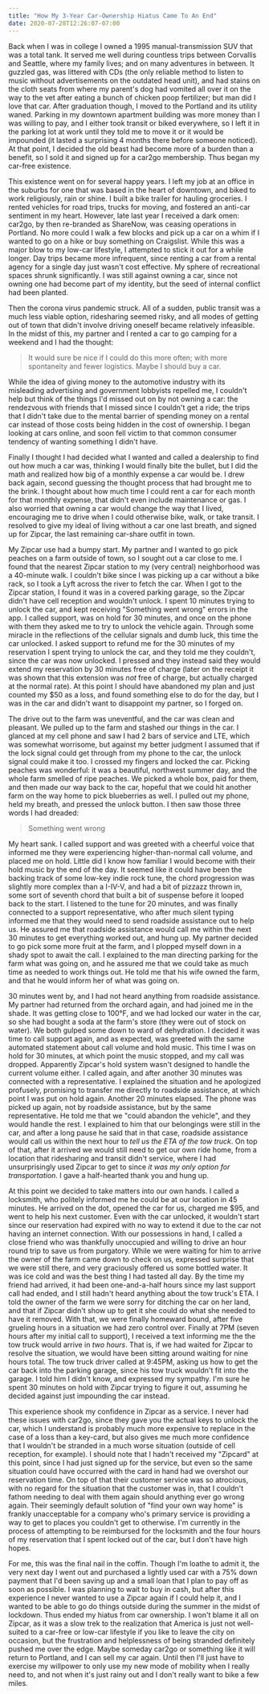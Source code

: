 ```yaml
---
title: "How My 3-Year Car-Ownership Hiatus Came To An End"
date: 2020-07-28T12:26:07-07:00
---
```


Back when I was in college I owned a 1995 manual-transmission SUV that was a total tank. It served me well during countless trips between Corvallis and Seattle, where my family lives; and on many adventures in between. It guzzled gas, was littered with CDs (the only reliable method to listen to music without advertisements on the outdated head unit), and had stains on the cloth seats from where my parent's dog had vomited all over it on the way to the vet after eating a bunch of chicken poop fertilizer; but man did I love that car. After graduation though, I moved to the Portland and its utility waned. Parking in my downtown apartment building was more money than I was willing to pay, and I either took transit or biked everywhere, so I left it in the parking lot at work until they told me to move it or it would be impounded (it lasted a surprising 4 months there before someone noticed). At that point, I decided the old beast had become more of a burden than a benefit, so I sold it and signed up for a car2go membership. Thus began my car-free existence.

This existence went on for several happy years. I left my job at an office in the suburbs for one that was based in the heart of downtown, and biked to work religiously, rain or shine. I built a bike trailer for hauling groceries. I rented vehicles for road trips, trucks for moving, and fostered an anti-car sentiment in my heart. However, late last year I received a dark omen: car2go, by then re-branded as ShareNow, was ceasing operations in Portland. No more could I walk a few blocks and pick up a car on a whim if I wanted to go on a hike or buy something on Craigslist. While this was a major blow to my low-car lifestyle, I attempted to stick it out for a while longer. Day trips became more infrequent, since renting a car from a rental agency for a single day just wasn't cost effective. My sphere of recreational spaces shrunk significantly. I was still against owning a car, since not owning one had become part of my identity, but the seed of internal conflict had been planted.

Then the corona virus pandemic struck. All of a sudden, public transit was a much less viable option, ridesharing seemed risky, and all modes of getting out of town that didn't involve driving oneself became relatively infeasible. In the midst of this, my partner and I rented a car to go camping for a weekend and I had the thought: 

> It would sure be nice if I could do this more often; with more spontaneity and fewer logistics. Maybe I should buy a car.

While the idea of giving money to the automotive industry with its misleading advertising and government lobbyists repelled me, I couldn't help but think of the things I'd missed out on by not owning a car: the rendezvous with friends that I missed since I couldn't get a ride; the trips that I didn't take due to the mental barrier of spending money on a rental car instead of those costs being hidden in the cost of ownership. I began looking at cars online, and soon fell victim to that common consumer tendency of wanting something I didn't have.

Finally I thought I had decided what I wanted and called a dealership to find out how much a car was, thinking I would finally bite the bullet, but I did the math and realized how big of a monthly expense a car would be. I drew back again, second guessing the thought process that had brought me to the brink. I thought about how much time I could rent a car for each month for that monthly expense, that didn't even include maintenance or gas. I also worried that owning a car would change the way that I lived, encouraging me to drive when I could otherwise bike, walk, or take transit. I resolved to give my ideal of living without a car one last breath, and signed up for Zipcar, the last remaining car-share outfit in town.

My Zipcar use had a bumpy start. My partner and I wanted to go pick peaches on a farm outside of town, so I sought out a car close to me. I found that the nearest Zipcar station to my (very central) neighborhood was a 40-minute walk. I couldn't bike since I was picking up a car without a bike rack, so I took a Lyft across the river to fetch the car. When I got to the Zipcar station, I found it was in a covered parking garage, so the Zipcar didn't have cell reception and wouldn't unlock. I spent 10 minutes trying to unlock the car, and kept receiving "Something went wrong" errors in the app. I called support, was on hold for 30 minutes, and once on the phone with them they asked me to try to unlock the vehicle again. Through some miracle in the reflections of the cellular signals and dumb luck, this time the car unlocked. I asked support to refund me for the 30 minutes of my reservation I spent trying to unlock the car, and they told me they couldn't, since the car was now unlocked. I pressed and they instead said they would extend my reservation by 30 minutes free of charge (later on the receipt it was shown that this extension was _not_ free of charge, but actually charged at the normal rate). At this point I should have abandoned my plan and just counted my $50 as a loss, and found something else to do for the day, but I was in the car and didn't want to disappoint my partner, so I forged on.

The drive out to the farm was uneventful, and the car was clean and pleasant. We pulled up to the farm and stashed our things in the car. I glanced at my cell phone and saw I had 2 bars of service and LTE, which was somewhat worrisome, but against my better judgment I assumed that if the lock signal could get through from my phone to the car, the unlock signal could make it too. I crossed my fingers and locked the car. Picking peaches was wonderful: it was a beautiful, northwest summer day, and the whole farm smelled of ripe peaches. We picked a whole box, paid for them, and then made our way back to the car, hopeful that we could hit another farm on the way home to pick blueberries as well. I pulled out my phone, held my breath, and pressed the unlock button. I then saw those three words I had dreaded:

> Something went wrong

My heart sank. I called support and was greeted with a cheerful voice that informed me they were experiencing higher-than-normal call volume, and placed me on hold. Little did I know how familiar I would become with their hold music by the end of the day. It seemed like it could have been the backing track of some low-key indie rock tune, the chord progression was slightly more complex than a I-IV-V, and had a bit of pizzazz thrown in, some sort of seventh chord that built a bit of suspense before it looped back to the start. I listened to the tune for 20 minutes, and was finally connected to a support representative, who after much silent typing informed me that they would need to send roadside assistance out to help us. He assured me that roadside assistance would call me within the next 30 minutes to get everything worked out, and hung up. My partner decided to go pick some more fruit at the farm, and I plopped myself down in a shady spot to await the call. I explained to the man directing parking for the farm what was going on, and he assured me that we could take as much time as needed to work things out. He told me that his wife owned the farm, and that he would inform her of what was going on.

30 minutes went by, and I had not heard anything from roadside assistance. My partner had returned from the orchard again, and had joined me in the shade. It was getting close to 100°F, and we had locked our water in the car, so she had bought a soda at the farm's store (they were out of stock on water). We both gulped some down to ward of dehydration. I decided it was time to call support again, and as expected, was greeted with the same automated statement about call volume and hold music. This time I was on hold for 30 minutes, at which point the music stopped, and my call was dropped. Apparently Zipcar's hold system wasn't designed to handle the current volume either. I called again, and after another 30 minutes was connected with a representative. I explained the situation and he apologized profusely, promising to transfer me directly to roadside assistance, at which point I was put on hold again. Another 20 minutes elapsed. The phone was picked up again, not by roadside assistance, but by the same representative. He told me that we "could abandon the vehicle", and they would handle the rest. I explained to him that our belongings were still in the car, and after a long pause he said that in that case, roadside assistance would call us within the next hour to _tell us the ETA of the tow truck_. On top of that, after it arrived we would still need to get our own ride home, from a location that ridesharing and transit didn't service, where I had unsurprisingly used Zipcar to get to since _it was my only option for transportation_. I gave a half-hearted thank you and hung up. 

At this point we decided to take matters into our own hands. I called a locksmith, who politely informed me he could be at our location in 45 minutes. He arrived on the dot, opened the car for us, charged me $95, and went to help his next customer. Even with the car unlocked, it wouldn't start since our reservation had expired with no way to extend it due to the car not having an internet connection. With our possessions in hand, I called a close friend who was thankfully unoccupied and willing to drive an hour round trip to save us from purgatory. While we were waiting for him to arrive the owner of the farm came down to check on us, expressed surprise that we were still there, and very graciously offered us some bottled water. It was ice cold and was the best thing I had tasted all day. By the time my friend had arrived, it had been one-and-a-half hours since my last support call had ended, and I still hadn't heard anything about the tow truck's ETA. I told the owner of the farm we were sorry for ditching the car on her land, and that if Zipcar didn't show up to get it she could do what she needed to have it removed. With that, we were finally homeward bound, after five grueling hours in a situation we had zero control over. Finally at 7PM (seven hours after my initial call to support), I received a text informing me the the tow truck would arrive in _two hours_. That is, if we had waited for Zipcar to resolve the situation, we would have been sitting around waiting for nine hours total. The tow truck driver called at 9:45PM, asking us how to get the car back into the parking garage, since his tow truck wouldn't fit into the garage. I told him I didn't know, and expressed my sympathy. I'm sure he spent 30 minutes on hold with Zipcar trying to figure it out, assuming he decided against just impounding the car instead.

This experience shook my confidence in Zipcar as a service. I never had these issues with car2go, since they gave you the actual keys to unlock the car, which I understand is probably much more expensive to replace in the case of a loss than a key-card, but also gives me much more confidence that I wouldn't be stranded in a much worse situation (outside of cell reception, for example). I should note that I hadn't received my "Zipcard" at this point, since I had just signed up for the service, but even so the same situation could have occurred with the card in hand had we overshot our reservation time. On top of that their customer service was so atrocious, with no regard for the situation that the customer was in, that I couldn't fathom needing to deal with them again should anything ever go wrong again. Their seemingly default solution of "find your own way home" is frankly unacceptable for a company who's primary service is providing a way to get to places you couldn't get to otherwise. I'm currently in the process of attempting to be reimbursed for the locksmith and the four hours of my reservation that I spent locked out of the car, but I don't have high hopes.

For me, this was the final nail in the coffin. Though I'm loathe to admit it, the very next day I went out and purchased a lightly used car with a 75% down payment that I'd been saving up and a small loan that I plan to pay off as soon as possible. I was planning to wait to buy in cash, but after this experience I never wanted to use a Zipcar again if I could help it, and I wanted to be able to go do things outside during the summer in the midst of lockdown. Thus ended my hiatus from car ownership. I won't blame it all on Zipcar, as it was a slow trek to the realization that America is just not well-suited to a car-free or low-car lifestyle if you like to leave the city on occasion, but the frustration and helplessness of being stranded definitely pushed me over the edge. Maybe someday car2go or something like it will return to Portland, and I can sell my car again. Until then I'll just have to exercise my willpower to only use my new mode of mobility when I really need to, and not when it's just rainy out and I don't really want to bike a few miles.
